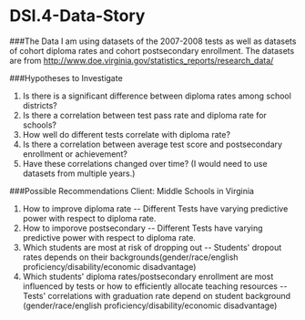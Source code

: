 # DSI.4-Data-Story

###The Data
I am using datasets of the 2007-2008 tests as well as datasets of cohort diploma rates and cohort postsecondary enrollment. The datasets are from http://www.doe.virginia.gov/statistics_reports/research_data/

###Hypotheses to Investigate
1. Is there is a significant difference between diploma rates among school districts?
2. Is there a correlation between test pass rate and diploma rate for schools?
3. How well do different tests correlate with diploma rate?
4. Is there a correlation between average test score and postsecondary enrollment or achievement?
5. Have these correlations changed over time? (I would need to use datasets from multiple years.)

###Possible Recommendations
Client: Middle Schools in Virginia

1. How to improve diploma rate -- Different Tests have varying predictive power with respect to diploma rate.
2. How to imporove postsecondary -- Different Tests have varying predictive power with respect to diploma rate.
3. Which students are most at risk of dropping out -- Students' dropout rates depends on their backgrounds(gender/race/english proficiency/disability/economic disadvantage)
4. Which students' diploma rates/postsecondary enrollment are most influenced by tests or how to efficiently allocate teaching resources -- Tests' correlations with graduation rate depend on student background (gender/race/english proficiency/disability/economic disadvantage)
